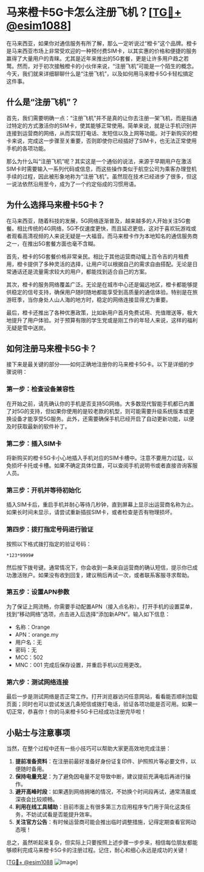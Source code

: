 # 马来橙卡5G卡怎么注册飞机？[[TG💪+ @esim1088](https://t.me/s/esim1088)]

在马来西亚，如果你对通信服务有所了解，那么一定听说过“橙卡”这个品牌。橙卡是马来西亚市场上非常受欢迎的一种预付费SIM卡，以其实惠的价格和便捷的服务赢得了大量用户的青睐。尤其是近年来推出的5G套餐，更是让许多用户趋之若鹜。然而，对于初次接触橙卡的小伙伴来说，“注册飞机”可能是一个陌生的概念。今天，我们就来详细聊聊什么是“注册飞机”，以及如何用马来橙卡5G卡轻松搞定这件事。

## 什么是“注册飞机”？

首先，我们需要明确一点：“注册飞机”并不是真的让你去注册一架飞机，而是指通过特定的方式激活你的SIM卡，使其能够正常使用。简单来说，就是让手机识别并连接到运营商的网络，从而实现打电话、发短信以及上网等功能。对于新购买的橙卡来说，完成这一步骤至关重要，否则即使你已经插好了SIM卡，也无法正常使用手机的各项功能。

那么为什么叫“注册飞机”呢？其实这是一个通俗的说法，来源于早期用户在激活SIM卡时需要输入一系列代码或信息，而这些操作类似于航空公司为乘客办理登机手续的过程，因此被形象地称为“注册飞机”。虽然现在技术已经进步了很多，但这一说法依然沿用至今，成为了一个约定俗成的习惯用语。

## 为什么选择马来橙卡5G卡？

在马来西亚，随着科技的发展，5G网络逐渐普及，越来越多的人开始关注5G套餐。相比传统的4G网络，5G不仅速度更快，而且延迟更低，这对于喜欢玩游戏或者观看高清视频的人来说无疑是一大福音。而马来橙卡作为本地知名的通信服务商之一，在推出5G套餐方面也毫不含糊。

首先，橙卡的5G套餐价格非常亲民。相比于其他运营商动辄上百令吉的月租费用，橙卡提供了多种灵活的选择，让用户可以根据自己的需求自由搭配。无论是日常通话还是流量需求较大的用户，都能找到适合自己的方案。

其次，橙卡的服务网络覆盖广泛。无论是在城市中心还是偏远地区，橙卡都能够提供稳定的信号支持，确保用户随时随地都能享受到高质量的通信体验。特别是在旅游旺季，当你身处人山人海的地方时，稳定的网络连接显得尤为重要。

最后，橙卡还推出了各种优惠政策，比如新用户首月免费试用、充值赠送等，极大地提升了用户体验。对于预算有限的学生党或是刚工作的年轻人来说，这样的福利无疑是雪中送炭。

## 如何注册马来橙卡5G卡？

接下来是最关键的部分——如何正确地注册你的马来橙卡5G卡。以下是详细的步骤说明：

### 第一步：检查设备兼容性

在开始之前，请先确认你的手机是否支持5G网络。大多数现代智能手机都已内置了对5G的支持，但如果你使用的是较老款的机型，则可能需要升级系统版本或更换设备才能享受5G服务。此外，还需要确保手机已经开启了自动更新功能，以便及时获取最新的软件补丁。

### 第二步：插入SIM卡

将新购买的橙卡5G卡小心地插入手机对应的SIM卡槽中。注意不要用力过猛，以免损坏卡托或卡槽。如果不确定具体位置，可以查阅手机说明书或者直接咨询客服人员。

### 第三步：开机并等待初始化

插入SIM卡后，重启手机并耐心等待几秒钟，直到屏幕上显示出运营商名称为止。如果长时间未显示，请尝试重新插拔SIM卡，或者检查是否有物理损坏。

### 第四步：拨打指定号码进行验证

按照以下格式拨打指定的验证号码：
```
*123*9999#
```
然后按下拨号键。通常情况下，你会收到一条来自运营商的确认短信，提示你已成功激活账户。如果没有收到回复，建议稍后再试一次，或者联系客服寻求帮助。

### 第五步：设置APN参数

为了保证上网流畅，你需要手动配置APN（接入点名称）。打开手机的设置菜单，找到“移动网络”选项，点击进入后选择“添加新APN”。输入如下信息：
- 名称：Orange
- APN：orange.my
- 用户名：无
- 密码：无
- MCC：502
- MNC：001
完成后保存设置，并重启手机以应用更改。

### 第六步：测试网络连接

最后一步是测试网络是否正常工作。打开浏览器访问任意网站，看看能否顺利加载页面；同时也可以尝试发送几条短信或拨打电话，验证各项功能是否可用。如果一切正常，恭喜你！你的马来橙卡5G卡已经成功注册完毕啦！

## 小贴士与注意事项

当然，在整个过程中还有一些小技巧可以帮助大家更高效地完成注册：

1. **提前准备资料**：在注册前最好准备好身份证复印件、护照照片等必要文件，以便随时备用。
2. **保持电量充足**：为了避免因电量不足导致中断，建议提前充满电后再进行操作。
3. **避开高峰时段**：如果遇到网络拥堵的情况，不妨换个时间段再试，通常清晨或深夜会比较顺畅。
4. **利用在线工具辅助**：目前市面上有很多第三方应用程序专门用于简化这类任务，不妨试试看是否能提升效率。
5. **关注官方公告**：有时候运营商可能会推出临时调整措施，记得定期查看官网动态哦！

总之，虽然听起来复杂，但实际上只要按照上述步骤一步步来，相信每位朋友都能够顺利完成马来橙卡5G卡的注册过程。记住，耐心和细心永远是成功的关键！

[[TG💪+ @esim1088](https://t.me/s/esim1088) ![Image](https://i.postimg.cc/4NQfJmqS/Snipaste-2025-05-13-00-14-12.png)]